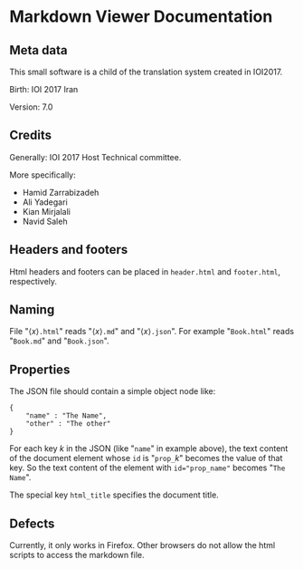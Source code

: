 # Markdown Viewer Documentation

## Meta data

This small software is a child of the translation system created in IOI2017.

Birth: IOI 2017 Iran

Version: 7.0


## Credits

Generally: IOI 2017 Host Technical committee.

More specifically:
* Hamid Zarrabizadeh
* Ali Yadegari
* Kian Mirjalali
* Navid Saleh


## Headers and footers

Html headers and footers can be placed in `header.html` and `footer.html`, respectively.


## Naming

File "$\langle x \rangle$`.html`" reads "$\langle x \rangle$`.md`" and "$\langle x \rangle$`.json`".
For example "`Book.html`" reads "`Book.md`" and "`Book.json`".

## Properties
The JSON file should contain a simple object node like:
```
{
    "name" : "The Name",
    "other" : "The other"
}
```

For each key $k$ in the JSON (like "`name`" in example above), 
the text content of the document element whose `id` is "`prop_`$k$" becomes the value of that key.
So the text content of the element with `id="prop_name"` becomes "`The Name`".

The special key `html_title` specifies the document title.


## Defects

Currently, it only works in Firefox.
Other browsers do not allow the html scripts to access the markdown file.

